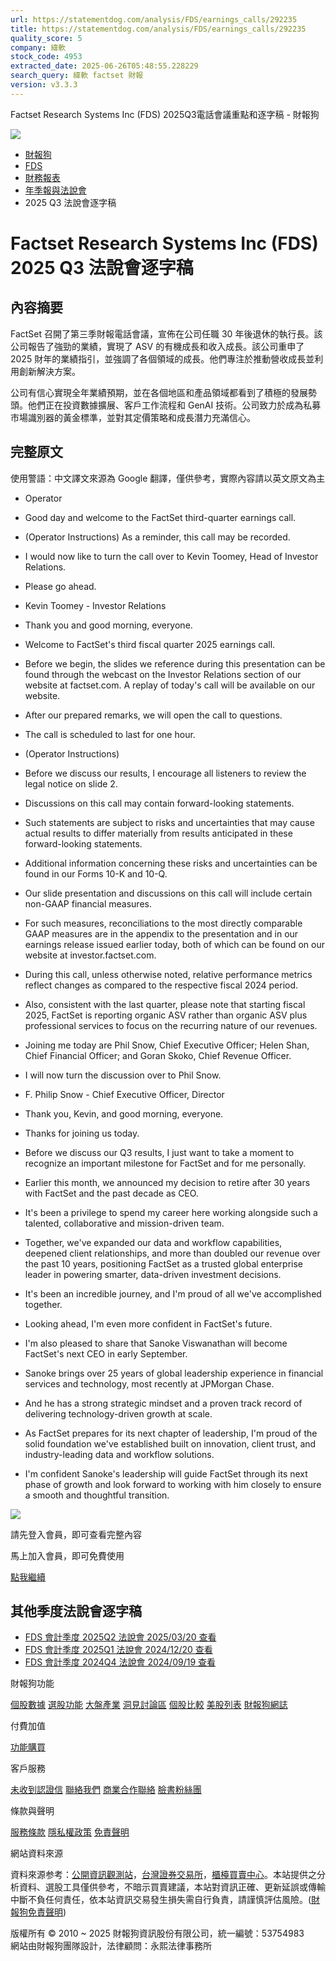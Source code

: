 ```yaml
---
url: https://statementdog.com/analysis/FDS/earnings_calls/292235
title: https://statementdog.com/analysis/FDS/earnings_calls/292235
quality_score: 5
company: 緯軟
stock_code: 4953
extracted_date: 2025-06-26T05:48:55.228229
search_query: 緯軟 factset 財報
version: v3.3.3
---
```


 Factset Research Systems Inc (FDS) 2025Q3電話會議重點和逐字稿 - 財報狗














![](https://www.facebook.com/tr?id=1265443774131605&ev=PageView&noscript=1)


















































































* [財報狗](/)
* [FDS](/analysis/FDS)
* [財務報表](/analysis/FDS/eps)
* [年季報與法說會](/analysis/FDS/e-report)
* 2025 Q3 法說會逐字稿

# Factset Research Systems Inc (FDS) 2025 Q3 法說會逐字稿

## 內容摘要

FactSet 召開了第三季財報電話會議，宣佈在公司任職 30 年後退休的執行長。該公司報告了強勁的業績，實現了 ASV 的有機成長和收入成長。該公司重申了 2025 財年的業績指引，並強調了各個領域的成長。他們專注於推動營收成長並利用創新解決方案。

公司有信心實現全年業績預期，並在各個地區和產品領域都看到了積極的發展勢頭。他們正在投資數據擴展、客戶工作流程和 GenAI 技術。公司致力於成為私募市場識別器的黃金標準，並對其定價策略和成長潛力充滿信心。

## 完整原文

使用警語：中文譯文來源為 Google 翻譯，僅供參考，實際內容請以英文原文為主

* Operator
* Good day and welcome to the FactSet third-quarter earnings call.
* (Operator Instructions) As a reminder, this call may be recorded.
* I would now like to turn the call over to Kevin Toomey, Head of Investor Relations.
* Please go ahead.

* Kevin Toomey - Investor Relations
* Thank you and good morning, everyone.
* Welcome to FactSet's third fiscal quarter 2025 earnings call.
* Before we begin, the slides we reference during this presentation can be found through the webcast on the Investor Relations section of our website at factset.com. A replay of today's call will be available on our website.
* After our prepared remarks, we will open the call to questions.
* The call is scheduled to last for one hour.
* (Operator Instructions)
* Before we discuss our results, I encourage all listeners to review the legal notice on slide 2.
* Discussions on this call may contain forward-looking statements.
* Such statements are subject to risks and uncertainties that may cause actual results to differ materially from results anticipated in these forward-looking statements.
* Additional information concerning these risks and uncertainties can be found in our Forms 10-K and 10-Q.
* Our slide presentation and discussions on this call will include certain non-GAAP financial measures.
* For such measures, reconciliations to the most directly comparable GAAP measures are in the appendix to the presentation and in our earnings release issued earlier today, both of which can be found on our website at investor.factset.com.
* During this call, unless otherwise noted, relative performance metrics reflect changes as compared to the respective fiscal 2024 period.
* Also, consistent with the last quarter, please note that starting fiscal 2025, FactSet is reporting organic ASV rather than organic ASV plus professional services to focus on the recurring nature of our revenues.
* Joining me today are Phil Snow, Chief Executive Officer; Helen Shan, Chief Financial Officer; and Goran Skoko, Chief Revenue Officer.
* I will now turn the discussion over to Phil Snow.

* F. Philip Snow - Chief Executive Officer, Director
* Thank you, Kevin, and good morning, everyone.
* Thanks for joining us today.
* Before we discuss our Q3 results, I just want to take a moment to recognize an important milestone for FactSet and for me personally.
* Earlier this month, we announced my decision to retire after 30 years with FactSet and the past decade as CEO.
* It's been a privilege to spend my career here working alongside such a talented, collaborative and mission-driven team.
* Together, we've expanded our data and workflow capabilities, deepened client relationships, and more than doubled our revenue over the past 10 years, positioning FactSet as a trusted global enterprise leader in powering smarter, data-driven investment decisions.
* It's been an incredible journey, and I'm proud of all we've accomplished together.
* Looking ahead, I'm even more confident in FactSet's future.
* I'm also pleased to share that Sanoke Viswanathan will become FactSet's next CEO in early September.
* Sanoke brings over 25 years of global leadership experience in financial services and technology, most recently at JPMorgan Chase.
* And he has a strong strategic mindset and a proven track record of delivering technology-driven growth at scale.
* As FactSet prepares for its next chapter of leadership, I'm proud of the solid foundation we've established built on innovation, client trust, and industry-leading data and workflow solutions.
* I'm confident Sanoke's leadership will guide FactSet through its next phase of growth and look forward to working with him closely to ensure a smooth and thoughtful transition.

![](https://cdn.statementdog.com/assets/statementdog-logo-e6a0879c1098381ced70afb78713ce646763442f4a2d91755c7cad23bc258611.png)

請先登入會員，即可查看完整內容

馬上加入會員，即可免費使用

[點我繼續](/users/sign_up)

## 其他季度法說會逐字稿

* [FDS
  會計季度 2025Q2 法說會
  2025/03/20
  查看](/analysis/FDS/earnings_calls/286535)
* [FDS
  會計季度 2025Q1 法說會
  2024/12/20
  查看](/analysis/FDS/earnings_calls/282565)
* [FDS
  會計季度 2024Q4 法說會
  2024/09/19
  查看](/analysis/FDS/earnings_calls/278388)

財報狗功能

[個股數據](/analysis)
[選股功能](/screeners)
[大盤產業](/taiex)
[洞見討論區](/insight)
[個股比較](/compare/tpe)
[美股列表](/us-stock-list)
[財報狗網誌](/blog/)

付費加值

[功能購買](/pricing)

客戶服務

[未收到認證信](/users/recv_auth_fail)
[聯絡我們](/contact)
[商業合作聯絡](/contact)
[臉書粉絲團](//www.facebook.com/statementdog)

條款與聲明

[服務條款](/law/tos)
[隱私權政策](/law/privacy)
[免責聲明](/law/disclaimer)

網站資料來源

資料來源参考：[公開資訊觀測站](http://mops.twse.com.tw/mops/web/index)，[台灣證券交易所](http://www.tse.com.tw/)，[櫃檯買賣中心](http://www.otc.org.tw/)。本站提供之分析資料、選股工具僅供參考，不暗示買賣建議，本站對資訊正確、更新延誤或傳輸中斷不負任何責任，依本站資訊交易發生損失需自行負責，請謹慎評估風險。([財報狗免責聲明](/law/disclaimer))

版權所有 © 2010 ~ 2025 財報狗資訊股份有限公司，統一編號：53754983  
網站由財報狗團隊設計，法律顧問：永熙法律事務所